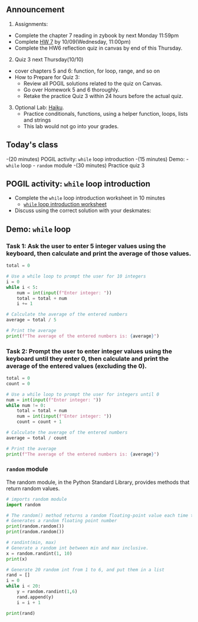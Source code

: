 ## Announcement
1. Assignments:
- Complete the chapter 7 reading in zybook by next Monday 11:59pm
- Complete [HW 7](https://w3.cs.jmu.edu/cs149/f24/hw/hw7/) by 10/09(Wednesday, 11:00pm)
- Complete the HW6 reflection quiz in canvas by end of this Thursday. 

2. Quiz 3 next Thursday(10/10)
- cover chapters 5 and 6: function, for loop, range, and so on
- How to Prepare for Quiz 3:
    - Review all POGIL solutions related to the quiz on Canvas.
    - Go over Homework 5 and 6 thoroughly.
    - Retake the practice Quiz 3 within 24 hours before the actual quiz.
3. Optional Lab: [Haiku](https://canvas.jmu.edu/courses/2035420/assignments/19197962).
    - Practice conditionals, functions, using a helper function, loops, lists and strings
    - This lab would not go into your grades. 

## Today's class
-(20 minutes) POGIL activity: `while` loop introduction
-(15 minutes) Demo: 
    - `while` loop
    - `random` module
-(30 minutes) Practice quiz 3

## POGIL activity: `while` loop introduction
- Complete the `while` loop introduction worksheet in 10 minutes
    - [`while` loop introduction worksheet](pogil_sheet\While_Loops_part1.pdf)
- Discuss using the correct solution with your deskmates:

## Demo: `while` loop

### Task 1: Ask the user to enter 5 integer values using the keyboard, then calculate and print the average of those values.

```python
total = 0

# Use a while loop to prompt the user for 10 integers
i = 0
while i < 5:
    num = int(input(f"Enter integer: "))
    total = total + num
    i += 1

# Calculate the average of the entered numbers
average = total / 5

# Print the average
print(f"The average of the entered numbers is: {average}")
```

### Task 2: Prompt the user to enter integer values using the keyboard until they enter 0, then calculate and print the average of the entered values (excluding the 0).

```python
total = 0
count = 0

# Use a while loop to prompt the user for integers until 0
num = int(input(f"Enter integer: "))
while num != 0:
    total = total + num
    num = int(input(f"Enter integer: "))
    count = count + 1

# Calculate the average of the entered numbers
average = total / count

# Print the average
print(f"The average of the entered numbers is: {average}")
```

### `random` module
The random module, in the Python Standard Library, provides methods that return random values. 

```python
# imports random module
import random

# The random() method returns a random floating-point value each time the function is called, in the range 0 (inclusive) to 1 (exclusive).
# Generates a random floating point number 
print(random.random())
print(random.random())

# randint(min, max)
# Generate a random int between min and max inclusive.
x = random.randint(1, 10)
print(x)

# Generate 20 random int from 1 to 6, and put them in a list
rand = []
i = 0
while i < 20:
    y = random.randint(1,6)
    rand.append(y)
    i = i + 1

print(rand)
```



